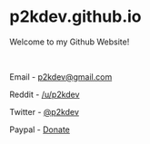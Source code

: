 # p2kdev.github.io
Welcome to my Github Website!

&nbsp;

Email - p2kdev@gmail.com

Reddit - [/u/p2kdev](https://www.reddit.com/user/imkpatil/)

Twitter - [@p2kdev](https://twitter.com/p2kdev)

Paypal - [Donate](https://paypal.me/borkarprajakta/5)
